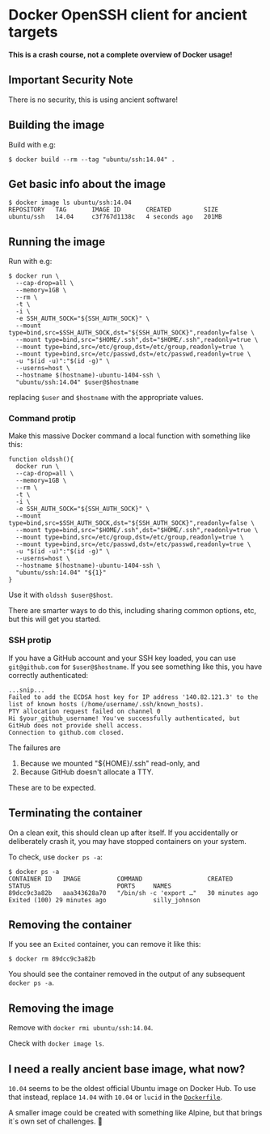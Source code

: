 # Docker OpenSSH client for ancient targets

**This is a crash course, not a complete overview of Docker usage!**

## Important Security Note

There is no security, this is using ancient software!

## Building the image

Build with e.g:

```shell
$ docker build --rm --tag "ubuntu/ssh:14.04" .
```

## Get basic info about the image

```shell
$ docker image ls ubuntu/ssh:14.04
REPOSITORY   TAG       IMAGE ID       CREATED         SIZE
ubuntu/ssh   14.04     c3f767d1138c   4 seconds ago   201MB
```

## Running the image

Run with e.g:

```shell
$ docker run \
  --cap-drop=all \
  --memory=1GB \
  --rm \
  -t \
  -i \
  -e SSH_AUTH_SOCK="${SSH_AUTH_SOCK}" \
  --mount type=bind,src=$SSH_AUTH_SOCK,dst="${SSH_AUTH_SOCK}",readonly=false \
  --mount type=bind,src="$HOME/.ssh",dst="$HOME/.ssh",readonly=true \
  --mount type=bind,src=/etc/group,dst=/etc/group,readonly=true \
  --mount type=bind,src=/etc/passwd,dst=/etc/passwd,readonly=true \
  -u "$(id -u)":"$(id -g)" \
  --userns=host \
  --hostname $(hostname)-ubuntu-1404-ssh \
  "ubuntu/ssh:14.04" $user@$hostname
```

replacing `$user` and `$hostname` with the appropriate values.

### Command protip

Make this massive Docker command a local function with something like this:

```shell
function oldssh(){
  docker run \
  --cap-drop=all \
  --memory=1GB \
  --rm \
  -t \
  -i \
  -e SSH_AUTH_SOCK="${SSH_AUTH_SOCK}" \
  --mount type=bind,src=$SSH_AUTH_SOCK,dst="${SSH_AUTH_SOCK}",readonly=false \
  --mount type=bind,src="$HOME/.ssh",dst="$HOME/.ssh",readonly=true \
  --mount type=bind,src=/etc/group,dst=/etc/group,readonly=true \
  --mount type=bind,src=/etc/passwd,dst=/etc/passwd,readonly=true \
  -u "$(id -u)":"$(id -g)" \
  --userns=host \
  --hostname $(hostname)-ubuntu-1404-ssh \
  "ubuntu/ssh:14.04" "${1}"
}
```

Use it with `oldssh $user@$host`.

There are smarter ways to do this, including sharing common options, etc, but
this will get you started.

### SSH protip

If you have a GitHub account and your SSH key loaded, you can use
`git@github.com` for `$user@$hostname`. If you see something like this, you have
correctly authenticated:

```shell
...snip...
Failed to add the ECDSA host key for IP address '140.82.121.3' to the list of known hosts (/home/username/.ssh/known_hosts).
PTY allocation request failed on channel 0
Hi $your_github_username! You've successfully authenticated, but GitHub does not provide shell access.
Connection to github.com closed.
```

The failures are
1. Because we mounted "${HOME}/.ssh" read-only, and
2. Because GitHub doesn't allocate a TTY.

These are to be expected.

## Terminating the container

On a clean exit, this should clean up after itself. If you accidentally or
deliberately crash it, you may have stopped containers on your system.

To check, use `docker ps -a`:

```shell
$ docker ps -a
CONTAINER ID   IMAGE          COMMAND                  CREATED          STATUS                        PORTS     NAMES
89dcc9c3a82b   aaa343628a70   "/bin/sh -c 'export …"   30 minutes ago   Exited (100) 29 minutes ago             silly_johnson
```

## Removing the container

If you see an `Exited` container, you can remove it like this:

```shell
$ docker rm 89dcc9c3a82b
```

You should see the container removed in the output of any subsequent
`docker ps -a`.

## Removing the image

Remove with `docker rmi ubuntu/ssh:14.04`.

Check with `docker image ls`.

## I need a really ancient base image, what now?

`10.04` seems to be the oldest official Ubuntu image on Docker Hub. To use that
instead, replace `14.04` with `10.04` or `lucid` in the
[`Dockerfile`](Dockerfile).

A smaller image could be created with something like Alpine, but that brings
it´s own set of challenges. :slightly_smiling_face:
